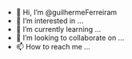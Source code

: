 - 👋 Hi, I’m @guilhermeFerreiram
- 👀 I’m interested in ...
- 🌱 I’m currently learning ...
- 💞️ I’m looking to collaborate on ...
- 📫 How to reach me ...

<!---
guilhermeFerreiram/guilhermeFerreiram is a ✨ special ✨ repository because its `README.md` (this file) appears on your GitHub profile.
You can click the Preview link to take a look at your changes.
--->
